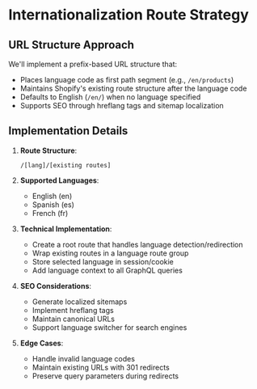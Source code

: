 # Internationalization Route Strategy

## URL Structure Approach
We'll implement a prefix-based URL structure that:
- Places language code as first path segment (e.g., `/en/products`)
- Maintains Shopify's existing route structure after the language code
- Defaults to English (`/en/`) when no language specified
- Supports SEO through hreflang tags and sitemap localization

## Implementation Details

1. **Route Structure**:
   ```
   /[lang]/[existing routes]
   ```

2. **Supported Languages**:
   - English (en)
   - Spanish (es) 
   - French (fr)

3. **Technical Implementation**:
   - Create a root route that handles language detection/redirection
   - Wrap existing routes in a language route group
   - Store selected language in session/cookie
   - Add language context to all GraphQL queries

4. **SEO Considerations**:
   - Generate localized sitemaps
   - Implement hreflang tags
   - Maintain canonical URLs
   - Support language switcher for search engines

5. **Edge Cases**:
   - Handle invalid language codes
   - Maintain existing URLs with 301 redirects
   - Preserve query parameters during redirects